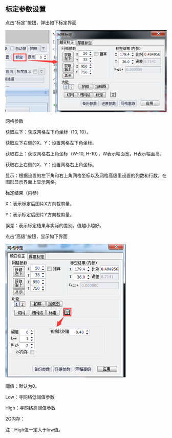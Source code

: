 ## 标定参数设置

点击“标定”按钮，弹出如下标定界面

![](/assets/标定.jpg)

网格参数

获取左下：获取网格左下角坐标（10, 10）。

获取左下右侧的X、Y：设置网格左下角坐标。

获取右上：获取网格右上角坐标（W-10, H-10），W表示幅面宽，H表示幅面高。

获取右上右侧的X、Y：设置网格右上角坐标。

显示：根据设置的左下角和右上角网格坐标以及网格高级里设置的列数和行数，在图形显示界面上显示网格。

标定结果（内参）

X：表示标定后图片X方向裁剪量。

Y：表示标定后图片Y方向裁剪量。

误差：表示标定结果与实际的差别，值越小越好。

点击“高级”按钮，显示如下界面

![](/assets/标定高级.jpg)

阈值：默认为0。

Low：寻网络低阈值参数

High：寻网络高阈值参数

2G内存：

注：High值一定大于low值。

